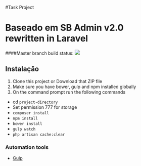 #Task Project
# Baseado em SB Admin v2.0 rewritten in Laravel

####Master branch build status: 
![](https://travis-ci.org/jorgeltpf/proj-tmd.svg?branch=master)

## Instalação

1. Clone this project or Download that ZIP file
2. Make sure you have bower, gulp and npm installed globally
3. On the command prompt run the following commands
- cd `project-directory`
- Set permission 777 for storage
- `composer install`
- `npm install`
- `bower install`
- `gulp watch`
- `php artisan cache:clear`

### Automation tools

- [Gulp](http://gulpjs.com/)
